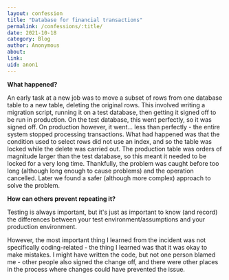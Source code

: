 ```yaml
---
layout: confession
title: "Database for financial transactions"
permalink: /confessions/:title/
date: 2021-10-18
category: Blog
author: Anonymous
about:
link:
uid: anon1
---
```

**What happened?**

An early task at a new job was to move a subset of rows from one database table to a new table, deleting the original rows. This involved writing a migration script, running it on a test database, then getting it signed off to be run in production. On the test database, this went perfectly, so it was signed off. On production however, it went... less than perfectly - the entire system stopped processing transactions. What had happened was that the condition used to select rows did not use an index, and so the table was locked while the delete was carried out. The production table was orders of magnitude larger than the test database, so this meant it needed to be locked for a very long time. Thankfully, the problem was caught before too long (although long enough to cause problems) and the operation cancelled. Later we found a safer (although more complex) approach to solve the problem.

**How can others prevent repeating it?**

Testing is always important, but it's just as important to know (and record) the differences between your test environment/assumptions and your production environment.

However, the most important thing I learned from the incident was not specifically coding-related - the thing I learned was that it was okay to make mistakes. I might have written the code, but not one person blamed me - other people also signed the change off, and there were other places in the process where changes could have prevented the issue.

